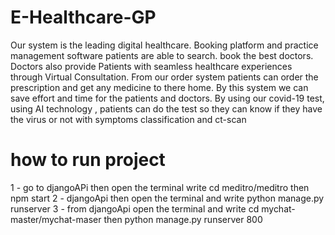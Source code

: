 # E-Healthcare-GP

 Our system is the leading digital healthcare.
Booking platform and practice management software patients are able to search.
book the best doctors. 
Doctors also provide Patients with seamless healthcare experiences through Virtual Consultation.
From our order system patients can order the prescription and get any medicine to there home. 
By this system we can save effort and time for the patients and doctors. 
By using our covid-19 test, using AI technology , patients can do the test so they can know if they have the virus or not with symptoms classification and ct-scan

# how to run project
1 - go to djangoAPi then open the terminal write cd meditro/meditro then npm start
2 - djangoApi then open the terminal and write python manage.py runserver
3 - from djangoApi open the terminal and write cd mychat-master/mychat-maser then python manage.py runserver 800
